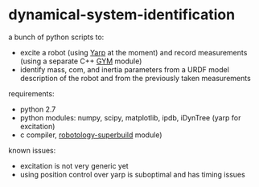 # dynamical-system-identification

a bunch of python scripts to:

* excite a robot (using [Yarp](https://github.com/robotology/yarp) at the moment) and record measurements (using a separate C++ [GYM](https://github.com/robotology-playground/GYM) module)
* identify mass, com, and inertia parameters from a URDF model description of the robot and from the previously taken measurements

requirements:

* python 2.7
* python modules: numpy, scipy, matplotlib, ipdb, iDynTree (yarp for excitation)
* c compiler, [robotology-superbuild](https://github.com/robotology-playground/robotology-superbuild) module)


known issues:

* excitation is not very generic yet
* using position control over yarp is suboptimal and has timing issues